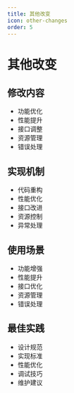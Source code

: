 ```yaml
---
title: 其他改变
icon: other-changes
order: 5
---
```


# 其他改变

## 修改内容
- 功能优化
- 性能提升
- 接口调整
- 资源管理
- 错误处理

## 实现机制
- 代码重构
- 性能优化
- 接口改进
- 资源控制
- 异常处理

## 使用场景
- 功能增强
- 性能提升
- 接口优化
- 资源管理
- 错误处理

## 最佳实践
- 设计规范
- 实现标准
- 性能优化
- 调试技巧
- 维护建议
